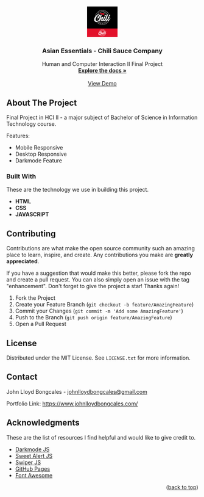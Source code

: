 <a name="readme-top"></a>

<!-- PROJECT LOGO -->
<br />
<div align="center">
  <a href="https://github.com/johnlloydbongcales/hci-project">
    <img src="img/brand.jpeg" alt="Logo" width="80" height="80">
  </a>

  <h3 align="center">Asian Essentials - Chili Sauce Company</h3>

  <p align="center">
    Human and Computer Interaction II Final Project
    <br />
    <a href="https://github.com/johnlloydbongcales/hci-project"><strong>Explore the docs »</strong></a>
    <br />
    <br />
    <a href="https://johnlloydbongcales.github.io/hci-project/">View Demo</a>
   
  </p>
</div>
<!-- ABOUT THE PROJECT -->

## About The Project


Final Project in HCI II - a major subject of Bachelor of Science in Information Technology course.

Features:

- Mobile Responsive
- Desktop Responsive
- Darkmode Feature



### Built With

These are the technology we use in building this project.

- **HTML**
- **CSS**
- **JAVASCRIPT**



<!-- CONTRIBUTING -->

## Contributing

Contributions are what make the open source community such an amazing place to learn, inspire, and create. Any contributions you make are **greatly appreciated**.

If you have a suggestion that would make this better, please fork the repo and create a pull request. You can also simply open an issue with the tag "enhancement".
Don't forget to give the project a star! Thanks again!

1. Fork the Project
2. Create your Feature Branch (`git checkout -b feature/AmazingFeature`)
3. Commit your Changes (`git commit -m 'Add some AmazingFeature'`)
4. Push to the Branch (`git push origin feature/AmazingFeature`)
5. Open a Pull Request

<!-- LICENSE -->

## License

Distributed under the MIT License. See `LICENSE.txt` for more information.


<!-- CONTACT -->

## Contact

John Lloyd Bongcales - johnlloydbongcales@gmail.com

Portfolio Link: https://www.johnlloydbongcales.com/

<!-- ACKNOWLEDGMENTS -->

## Acknowledgments

These are the list of resources I find helpful and would like to give credit to.
- [Darkmode JS](https://darkmodejs.learn.uno/)
- [Sweet Alert JS](https://sweetalert2.github.io/)
- [Swiper JS](https://swiperjs.com/)
- [GitHub Pages](https://pages.github.com)
- [Font Awesome](https://fontawesome.com)

<p align="right">(<a href="#readme-top">back to top</a>)</p>
